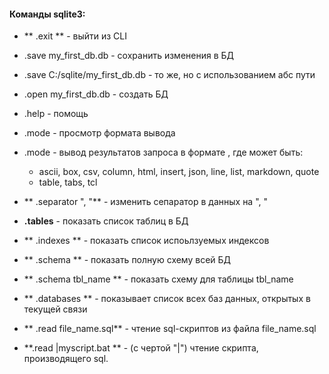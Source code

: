 #### Команды sqlite3:
- ** .exit ** - выйти из CLI
- .save my_first_db.db - сохранить изменения в БД
- .save C:/sqlite/my_first_db.db - то же, но с использованием  абс пути
- .open my_first_db.db - создать БД
- .help - помощь
- .mode - просмотр формата вывода
- .mode <type> - вывод результатов запроса в формате <type>, где <type> может быть:
	-  ascii,  box,  csv,  column,  html,  insert,  json,  line, list,  markdown,  quote
	- table,  tabs,  tcl
	
- ** .separator  ", "** -  изменить сепаратор в данных на ", "
- **.tables** - показать список таблиц в БД
- ** .indexes **  - показать список испоьлзуемых индексов
- ** .schema ** - показать полную схему всей БД
- ** .schema tbl_name ** - показать схему для таблицы tbl_name
- ** .databases ** - показывает список всех баз данных, открытых в текущей связи
- ** .read file_name.sql** - чтение sql-скриптов из файла file_name.sql
- **.read |myscript.bat ** -  (с чертой "|") чтение скрипта, производящего sql.